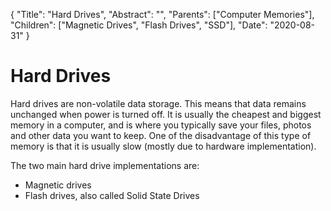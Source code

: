 {
    "Title": "Hard Drives",
    "Abstract": "",
    "Parents": ["Computer Memories"],
    "Children": ["Magnetic Drives", "Flash Drives", "SSD"],
    "Date": "2020-08-31"
}

# Hard Drives

Hard drives are non-volatile data storage. This means that data remains unchanged when power is turned off. It is usually the cheapest and biggest memory in a computer, and is where you typically save your files, photos and other data you want to keep. One of the disadvantage of this type of memory is that it is usually slow (mostly due to hardware implementation).

The two main hard drive implementations are:

* Magnetic drives
* Flash drives, also called Solid State Drives
